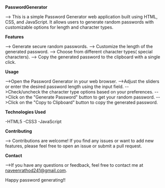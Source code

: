 **PasswordGenerator**

--> This is a simple Password Generator web application built using HTML, CSS, and JavaScript. It allows users to generate random passwords with customizable options for length and character types.

**Features**

--> Generate secure random passwords.
--> Customize the length of the generated password.
--> Choose from different character types( special characters).
--> Copy the generated password to the clipboard with a single click.


**Usage**

-->Open the Password Generator in your web browser.
-->Adjust the sliders or enter the desired password length using the input field.
-->Check/uncheck the character type options based on your preferences.
-->Click on the "Generate Password" button to get your random password.
-->Click on the "Copy to Clipboard" button to copy the generated password.

**Technologies Used**

-HTML5
-CSS3
-JavaScript

**Contributing**

--> Contributions are welcome! If you find any issues or want to add new features, please feel free to open an issue or submit a pull request.



**Contact**

-->If you have any questions or feedback, feel free to contact me at naveenrathod241@gmail.com.

Happy password generating!!







